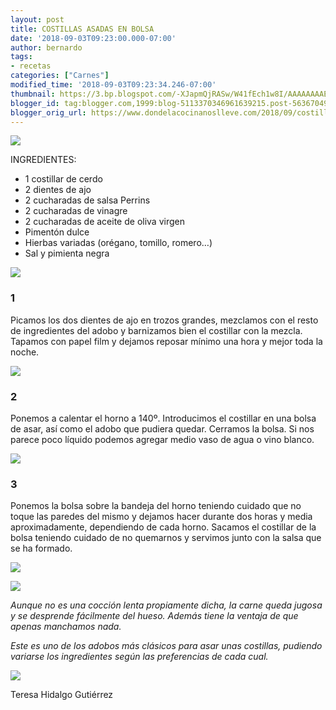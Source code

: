 ```yaml
---
layout: post
title: COSTILLAS ASADAS EN BOLSA
date: '2018-09-03T09:23:00.000-07:00'
author: bernardo
tags:
- recetas
categories: ["Carnes"]
modified_time: '2018-09-03T09:23:34.246-07:00'
thumbnail: https://3.bp.blogspot.com/-XJapmQjRASw/W41fEch1w8I/AAAAAAAAEW4/d3yf8Qxms-oOGqXLP8sOy0tixQH6FfQmgCLcBGAs/s72-c/00.JPG
blogger_id: tag:blogger.com,1999:blog-5113370346961639215.post-5636704940770757077
blogger_orig_url: https://www.dondelacocinanoslleve.com/2018/09/costillas-asadas-en-bolsa.html
---
```


![](https://3.bp.blogspot.com/-XJapmQjRASw/W41fEch1w8I/AAAAAAAAEW4/d3yf8Qxms-oOGqXLP8sOy0tixQH6FfQmgCLcBGAs/s400/00.JPG)

  
INGREDIENTES:
* 1 costillar de cerdo
* 2 dientes de ajo
* 2 cucharadas de salsa Perrins
* 2 cucharadas de vinagre
* 2 cucharadas de aceite de oliva virgen
* Pimentón dulce
* Hierbas variadas (orégano, tomillo, romero…)
* Sal y pimienta negra  

![](https://2.bp.blogspot.com/-00GTDsLh0BM/W41fKjl2mDI/AAAAAAAAEW8/atKFzQVeOhw1iFkHPgV8-73Eeep5F1iugCLcBGAs/s320/01.JPG)

  

### 1

Picamos los dos dientes de ajo en trozos grandes, mezclamos con el resto de ingredientes del adobo y barnizamos bien el costillar con la mezcla. Tapamos con papel film y dejamos reposar mínimo una hora y mejor toda la noche.  

![](https://1.bp.blogspot.com/-ZeRcIZ3SFI4/W41fPwHQr1I/AAAAAAAAEXA/nkXrU8FPicQsgMZO6TQqa1N7b5emn_kmQCLcBGAs/s320/02.JPG)

  

### 2

Ponemos a calentar el horno a 140º. Introducimos el costillar en una bolsa de asar, así como el adobo que pudiera quedar. Cerramos la bolsa. Si nos parece poco líquido podemos agregar medio vaso de agua o vino blanco.  

![](https://4.bp.blogspot.com/-7U9WA9pOLIA/W41fWLwcrbI/AAAAAAAAEXI/gIUxx7oXCDQR2WFN4Md8qUemNtOolGZ7gCLcBGAs/s320/03.JPG)

  

### 3

Ponemos la bolsa sobre la bandeja del horno teniendo cuidado que no toque las paredes del mismo y dejamos hacer durante dos horas y media aproximadamente, dependiendo de cada horno. Sacamos el costillar de la bolsa teniendo cuidado de no quemarnos y servimos junto con la salsa que se ha formado.  

![](https://1.bp.blogspot.com/-egjA5HJ1r_w/W41felnWqMI/AAAAAAAAEXM/2iZ59xCFl7Y3CJ9-D_T2K0C7chKCZ8VVQCLcBGAs/s320/05.JPG)

  

![](https://2.bp.blogspot.com/-qA6wPcOjHZI/W41fmDWGEiI/AAAAAAAAEXY/yxy6xkR4jHQhQF07ozJ5ztYNLrDr6-RKACLcBGAs/s320/06.JPG)

  

_Aunque no es una cocción lenta propiamente dicha, la carne queda jugosa y se desprende fácilmente del hueso. Además tiene la ventaja de que apenas manchamos nada._


_Este es uno de los adobos más clásicos para asar unas costillas, pudiendo variarse los ingredientes según las preferencias de cada cual._

![](https://2.bp.blogspot.com/-b_-mJ1zr9mA/W41frJje2EI/AAAAAAAAEXc/WczJ9aIBC70WEaf1I8C1azCh1ppt2fyVgCLcBGAs/s320/07.JPG)

  
Teresa Hidalgo Gutiérrez
